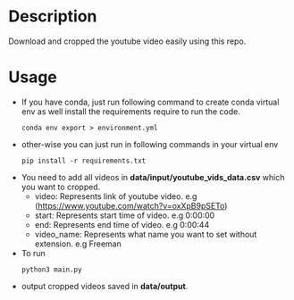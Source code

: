 # Description
Download and cropped the youtube video easily using this repo.
# Usage
- If you have conda, just run following command to create conda virtual env as well install the requirements require to run the code.
    ```
    conda env export > environment.yml
    ```
- other-wise you can just run in following commands in your virtual env
    ```
    pip install -r requirements.txt
    ```
- You need to add all videos in **data/input/youtube_vids_data.csv** which you want to cropped.
    - video: Represents link of youtube video. e.g (https://www.youtube.com/watch?v=oxXpB9pSETo)
    - start: Represents start time of video.  e.g 0:00:00
    - end: Represents end time of video. e.g 0:00:44
    - video_name: Represents what name you want to set without extension. e.g Freeman
- To run 
    ```
    python3 main.py
    ```
- output cropped videos saved in **data/output**.